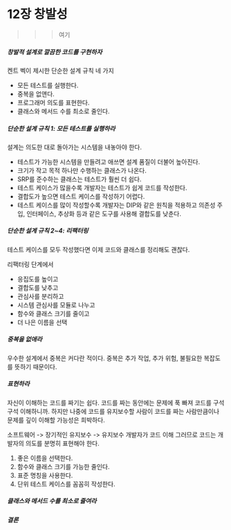 # 12장 창발성

> > > 여기

##### 창발적 설계로 깔끔한 코드를 구현하자

켄트 벡이 제시한 단순한 설계 규칙 네 가지

* 모든 테스트를 실행한다.
* 중복을 없앤다.
* 프로그래머 의도를 표현한다.
* 클래스와 메서드 수를 최소로 줄인다.



##### 단순한 설계 규칙 1: 모든 테스트를 실행하라

설계는 의도한 대로 돌아가는 시스템을 내놓아야 한다.

* 테스트가 가능한 시스템을 만들려고 애쓰면 설계 품질이 더불어 높아진다.
* 크기가 작고 목적 하나만 수행하는 클래스가 나온다.
* SRP를 준수하는 클래스는 테스트가 훨씬 더 쉽다.
* 테스트 케이스가 많을수록 개발자는 테스트가 쉽게 코드를 작성한다.
* 결합도가 높으면 테스트 케이스를 작성하기 어렵다.
* 테스트 케이스를 많이 작성할수록 개발자는 DIP와 같은 원칙을 적용하고 의존성 주입, 인터페이스, 추상화 등과 같은 도구를 사용해 결합도를 낮춘다.



##### 단순한 설계 규칙 2~4: 리팩터링

테스트 케이스를 모두 작성했다면 이제 코드와 클래스를 정리해도 괜찮다.

리팩터링 단계에서

* 응집도를 높이고
* 결합도를 낮추고
* 관심사를 분리하고
* 시스템 관심사를 모듈로 나누고
* 함수와 클래스 크기를 줄이고
* 더 나은 이름을 선택



##### 중복을 없애라

우수한 설계에서 중복은 커다란 적이다. 중복은 추가 작업, 추가 위험, 불필요한 복잡도를 뜻하기 때문이다.



##### 표현하라

자신이 이해하는 코드를 짜기는 쉽다. 코드를 짜는 동안에는 문제에 푹 빠져 코드를 구석구석 이해하니까.
하지만 나중에 코드를 유지보수할 사람이 코드를 짜는 사람만큼이나 문제를 깊이 이해할 가능성은 희박하다.

소프트웨어 -> 장기적인 유지보수 -> 유지보수 개발자가 코드 이해
그러므로 코드는 개발자의 의도를 분명히 표현해야 한다.

1. 좋은 이름을 선택한다.
2. 함수와 클래스 크기를 가능한 줄인다.
3. 표준 명칭을 사용한다.
4. 단위 테스트 케이스를 꼼꼼히 작성한다.



##### 클래스와 메서드 수를 최소로 줄여라



##### 결론

